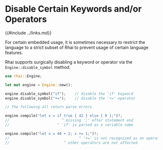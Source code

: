 Disable Certain Keywords and/or Operators
========================================

{{#include ../links.md}}

For certain embedded usage, it is sometimes necessary to restrict the language to a strict subset of Rhai
to prevent usage of certain language features.

Rhai supports surgically disabling a keyword or operator via the `Engine::disable_symbol` method.

```rust
use rhai::Engine;

let mut engine = Engine::new();

engine.disable_symbol("if");    // disable the 'if' keyword
engine.disable_symbol("+=");    // disable the '+=' operator

// The following all return parse errors.

engine.compile("let x = if true { 42 } else { 0 };")?;
//                        ^ missing ';' after statement end
//                      ^ 'if' is parsed as a variable name

engine.compile("let x = 40 + 2; x += 1;")?;
//                                ^ '+=' is not recognized as an operator
//                         ^ other operators are not affected
```
